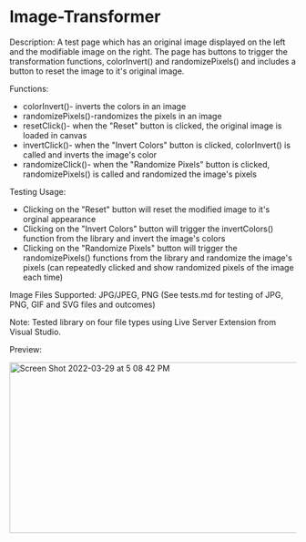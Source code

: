 # Image-Transformer
Description: A test page which has an original image displayed on the left and the modifiable image on the right. The page has buttons to trigger the transformation functions, colorInvert() and randomizePixels() and includes a button to reset the image to it's original image.

Functions:
- colorInvert()- inverts the colors in an image
- randomizePixels()-randomizes the pixels in an image
- resetClick()- when the "Reset" button is clicked, the original image is loaded in canvas
- invertClick()- when the "Invert Colors" button is clicked, colorInvert() is called and inverts the image's color
- randomizeClick()- when the "Randomize Pixels" button is clicked, randomizePixels() is called and randomized the image's pixels

Testing Usage:
- Clicking on the "Reset" button will reset the modified image to it's orginal appearance 
- Clicking on the "Invert Colors" button will trigger the invertColors() function from the library and invert the image's colors
- Clicking on the "Randomize Pixels" button will trigger the randomizePixels() functions from the library and randomize the image's pixels (can repeatedly clicked and show randomized pixels of the image each time)

Image Files Supported: JPG/JPEG, PNG
(See tests.md for testing of JPG, PNG, GIF and SVG files and outcomes)

Note: Tested library on four file types using Live Server Extension from Visual Studio.

Preview:

<img width="600" height="300" alt="Screen Shot 2022-03-29 at 5 08 42 PM" src="https://user-images.githubusercontent.com/89554609/160726404-cd94dd7c-7eb9-4f34-8667-37033d0ca7c9.png">
